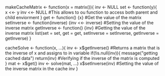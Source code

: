 makeCacheMatrix <- function(x = matrix()){
    inv <- NULL
    set <- function(y){
        x <<- y
        inv <<- NULL #This allows to ou function to access both parent and child enviorment
    }
    get <- function() {x} #Get the value of the matrix 
    setInverse <- function(inverse) {inv <<- inverse} #Setting the value of the inverse matrix
    getInverse <- function() {inv}  #Getting the value of the inverse matrix
    list(set = set, get = get, setInverse = setInverse, getInverse = getInverse)
}

cacheSolve <- function(x, ...){
    inv <- x$getInverse() #Returns a matrix that is the inverse of x and assigns to in variable
    if(!is.null(inv)){
        message("getting cached data")
        return(inv) #Verifying if the inverse of the matrix is computed
    }
    mat <- x$get()
    inv <- solve(mat, ...)
    x$setInverse(inv) #Setting the value of the inverse matrix in the cache
    inv
}